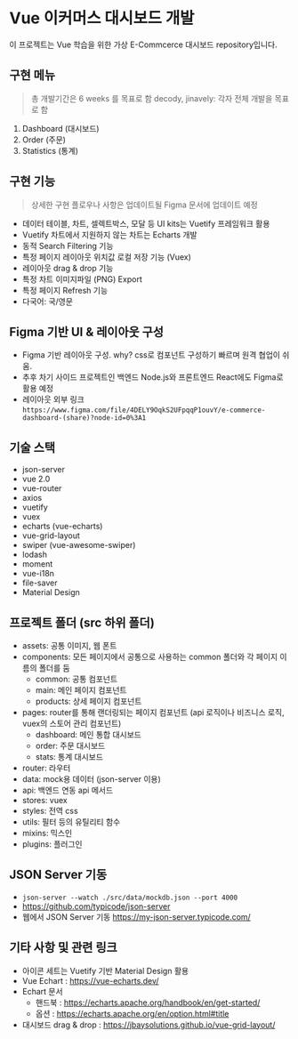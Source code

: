 # Vue 이커머스 대시보드 개발
이 프로젝트는 Vue 학습을 위한 가상 E-Commcerce 대시보드 repository입니다.

## 구현 메뉴
> 총 개발기간은 6 weeks 를 목표로 함
> decody, jinavely: 각자 전체 개발을 목표로 함
1. Dashboard (대시보드)
2. Order (주문)
3. Statistics (통계)

## 구현 기능
> 상세한 구현 플로우나 사항은 업데이트될 Figma 문서에 업데이트 예정
- 데이터 테이블, 차트, 셀렉트박스, 모달 등 UI kits는 Vuetify 프레임워크 활용
- Vuetify 차트에서 지원하지 않는 차트는 Echarts 개발
- 동적 Search Filtering 기능
- 특정 페이지 레이아웃 위치값 로컬 저장 기능 (Vuex)
- 레이아웃 drag & drop 기능
- 특정 차트 이미지파일 (PNG) Export
- 특정 페이지 Refresh 기능
- 다국어: 국/영문

## Figma 기반 UI & 레이아웃 구성
- Figma 기반 레이아웃 구성. why? css로 컴포넌트 구성하기 빠르며 원격 협업이 쉬움.
- 추후 차기 사이드 프로젝트인 백엔드 Node.js와 프론트엔드 React에도 Figma로 활용 예정
- 레이아웃 외부 링크 `https://www.figma.com/file/4DELY9OqkS2UFpqqP1ouvY/e-commerce-dashboard-(share)?node-id=0%3A1`

## 기술 스택
- json-server
- vue 2.0
- vue-router
- axios
- vuetify
- vuex
- echarts (vue-echarts)
- vue-grid-layout
- swiper (vue-awesome-swiper)
- lodash
- moment
- vue-i18n
- file-saver
- Material Design

## 프로젝트 폴더 (src 하위 폴더)
- assets: 공통 이미지, 웹 폰트
- components: 모든 페이지에서 공통으로 사용하는 common 폴더와 각 페이지 이름의 폴더를 둠
    - common: 공통 컴포넌트
    - main: 메인 페이지 컴포넌트
    - products: 상세 페이지 컴포넌트
- pages: router를 통해 랜더링되는 페이지 컴포넌트
    (api 로직이나 비즈니스 로직, vuex의 스토어 관리 컴포넌트)
    - dashboard: 메인 통합 대시보드
    - order: 주문 대시보드
    - stats: 통계 대시보드
- router: 라우터
- data: mock용 데이터 (json-server 이용)
- api: 백엔드 연동 api 메서드
- stores: vuex
- styles: 전역 css
- utils: 필터 등의 유틸리티 함수
- mixins: 믹스인
- plugins: 플러그인

## JSON Server 기동
- `json-server --watch ./src/data/mockdb.json --port 4000`
- https://github.com/typicode/json-server
- 웹에서 JSON Server 기동 https://my-json-server.typicode.com/

## 기타 사항 및 관련 링크
- 아이콘 세트는 Vuetify 기반 Material Design 활용
- Vue Echart : https://vue-echarts.dev/
- Echart 문서
    - 핸드북 : https://echarts.apache.org/handbook/en/get-started/
    - 옵션 : https://echarts.apache.org/en/option.html#title
- 대시보드 drag & drop : https://jbaysolutions.github.io/vue-grid-layout/